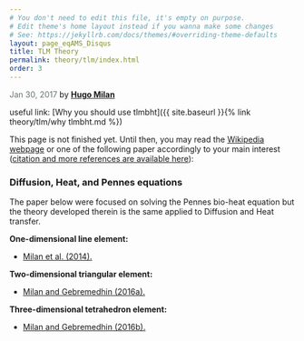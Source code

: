 ```yaml
---
# You don't need to edit this file, it's empty on purpose.
# Edit theme's home layout instead if you wanna make some changes
# See: https://jekyllrb.com/docs/themes/#overriding-theme-defaults
layout: page_eqAMS_Disqus
title: TLM Theory
permalink: theory/tlm/index.html
order: 3
---
```


<span style="color:#697473">Jan 30, 2017</span> by [**Hugo Milan**](https://hugomilan.github.io/)

useful link:
[Why you should use tlmbht]({{ site.baseurl }}{% link theory/tlm/why tlmbht.md %})

This page is not finished yet. Until then, you may read the [Wikipedia webpage](https://en.wikipedia.org/wiki/Transmission-line_matrix_method) or one of the following paper accordingly to your main interest ([citation and more references are available here](https://github.com/hugomilan/tlmbht/tree/master/references.md)):


### Diffusion, Heat, and Pennes equations

The paper below were focused on solving the Pennes bio-heat equation but the theory developed therein is the same applied to Diffusion and Heat transfer.

**One-dimensional line element:**

* [Milan et al. (2014).](http://www.sciencedirect.com/science/article/pii/S0306456514001016)

**Two-dimensional triangular element:**

* [Milan and Gebremedhin (2016a).](http://www.sciencedirect.com/science/article/pii/S0306456516300353)

**Three-dimensional tetrahedron element:**

* [Milan and Gebremedhin (2016b).](http://www.sciencedirect.com/science/article/pii/S0010482516302839)

